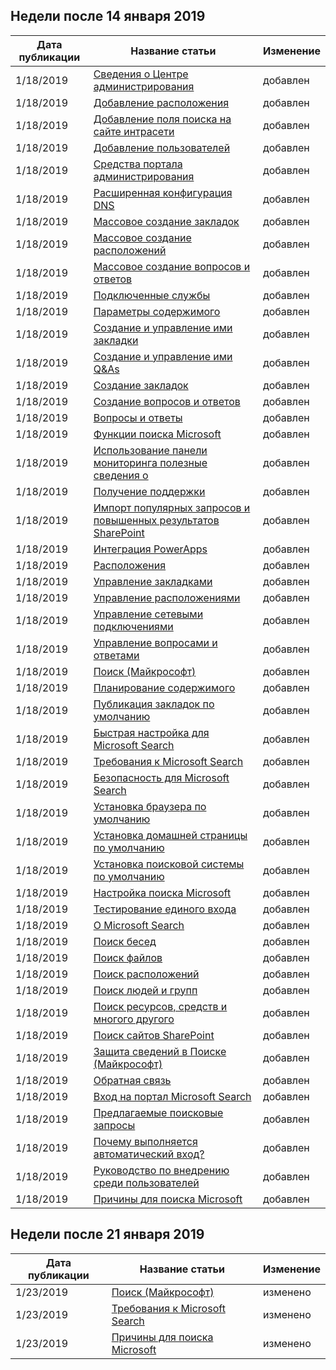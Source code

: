 <!-- This file is generated automatically each week. Changes made to this file will be overwritten.-->




## <a name="week-of-january-14-2019"></a>Недели после 14 января 2019


| Дата публикации |Название статьи | Изменение |
|------|------------|--------|
| 1/18/2019 | [Сведения о Центре администрирования](/MicrosoftSearch/about-the-admin-portal) | добавлен |
| 1/18/2019 | [Добавление расположения](/MicrosoftSearch/add-a-location) | добавлен |
| 1/18/2019 | [Добавление поля поиска на сайте интрасети](/MicrosoftSearch/add-a-search-box-to-your-intranet-site) | добавлен |
| 1/18/2019 | [Добавление пользователей](/MicrosoftSearch/add-users) | добавлен |
| 1/18/2019 | [Средства портала администрирования](/MicrosoftSearch/admin-portal-tools) | добавлен |
| 1/18/2019 | [Расширенная конфигурация DNS](/MicrosoftSearch/advanced-dns-configuration) | добавлен |
| 1/18/2019 | [Массовое создание закладок](/MicrosoftSearch/bulk-create-bookmarks) | добавлен |
| 1/18/2019 | [Массовое создание расположений](/MicrosoftSearch/bulk-create-locations) | добавлен |
| 1/18/2019 | [Массовое создание вопросов и ответов](/MicrosoftSearch/bulk-create-qas) | добавлен |
| 1/18/2019 | [Подключенные службы](/MicrosoftSearch/connected-services) | добавлен |
| 1/18/2019 | [Параметры содержимого](/MicrosoftSearch/content-settings) | добавлен |
| 1/18/2019 | [Создание и управление ими закладки](/MicrosoftSearch/create-and-manage-bookmarks) | добавлен |
| 1/18/2019 | [Создание и управление ими Q&As](/MicrosoftSearch/create-and-manage-qas) | добавлен |
| 1/18/2019 | [Создание закладок](/MicrosoftSearch/create-bookmarks) | добавлен |
| 1/18/2019 | [Создание вопросов и ответов](/MicrosoftSearch/create-qas) | добавлен |
| 1/18/2019 | [Вопросы и ответы](/MicrosoftSearch/faqs) | добавлен |
| 1/18/2019 | [Функции поиска Microsoft](/MicrosoftSearch/features) | добавлен |
| 1/18/2019 | [Использование панели мониторинга полезные сведения о](/MicrosoftSearch/get-insights) | добавлен |
| 1/18/2019 | [Получение поддержки](/MicrosoftSearch/get-support) | добавлен |
| 1/18/2019 | [Импорт популярных запросов и повышенных результатов SharePoint](/MicrosoftSearch/import-sharepoint-promoted-results-and-top-queries) | добавлен |
| 1/18/2019 | [Интеграция PowerApps](/MicrosoftSearch/integrate-powerapps) | добавлен |
| 1/18/2019 | [Расположения](/MicrosoftSearch/locations) | добавлен |
| 1/18/2019 | [Управление закладками](/MicrosoftSearch/manage-bookmarks) | добавлен |
| 1/18/2019 | [Управление расположениями](/MicrosoftSearch/manage-locations) | добавлен |
| 1/18/2019 | [Управление сетевыми подключениями](/MicrosoftSearch/manage-network-connections) | добавлен |
| 1/18/2019 | [Управление вопросами и ответами](/MicrosoftSearch/manage-qas) | добавлен |
| 1/18/2019 | [Поиск (Майкрософт)](/MicrosoftSearch/microsoft-search) | добавлен |
| 1/18/2019 | [Планирование содержимого](/MicrosoftSearch/plan-your-content) | добавлен |
| 1/18/2019 | [Публикация закладок по умолчанию](/MicrosoftSearch/publish-default-bookmarks) | добавлен |
| 1/18/2019 | [Быстрая настройка для Microsoft Search](/MicrosoftSearch/quick-set-up) | добавлен |
| 1/18/2019 | [Требования к Microsoft Search](/MicrosoftSearch/requirements) | добавлен |
| 1/18/2019 | [Безопасность для Microsoft Search](/MicrosoftSearch/security) | добавлен |
| 1/18/2019 | [Установка браузера по умолчанию](/MicrosoftSearch/set-default-browser) | добавлен |
| 1/18/2019 | [Установка домашней страницы по умолчанию](/MicrosoftSearch/set-default-homepage) | добавлен |
| 1/18/2019 | [Установка поисковой системы по умолчанию](/MicrosoftSearch/set-default-search-engine) | добавлен |
| 1/18/2019 | [Настройка поиска Microsoft](/MicrosoftSearch/set-up-microsoft-search) | добавлен |
| 1/18/2019 | [Тестирование единого входа](/MicrosoftSearch/test-single-sign-on) | добавлен |
| 1/18/2019 | [О Microsoft Search](/MicrosoftSearch/use/about-microsoft-search) | добавлен |
| 1/18/2019 | [Поиск бесед](/MicrosoftSearch/use/find-conversations) | добавлен |
| 1/18/2019 | [Поиск файлов](/MicrosoftSearch/use/find-files) | добавлен |
| 1/18/2019 | [Поиск расположений](/MicrosoftSearch/use/find-locations) | добавлен |
| 1/18/2019 | [Поиск людей и групп](/MicrosoftSearch/use/find-people-and-groups) | добавлен |
| 1/18/2019 | [Поиск ресурсов, средств и многого другого](/MicrosoftSearch/use/find-resources-tools-and-more) | добавлен |
| 1/18/2019 | [Поиск сайтов SharePoint](/MicrosoftSearch/use/find-sharepoint-sites) | добавлен |
| 1/18/2019 | [Защита сведений в Поиске (Майкрософт)](/MicrosoftSearch/use/how-microsoft-search-keeps-your-info-secure) | добавлен |
| 1/18/2019 | [Обратная связь](/MicrosoftSearch/use/send-feedback) | добавлен |
| 1/18/2019 | [Вход на портал Microsoft Search](/MicrosoftSearch/use/sign-in) | добавлен |
| 1/18/2019 | [Предлагаемые поисковые запросы](/MicrosoftSearch/use/suggested-searches) | добавлен |
| 1/18/2019 | [Почему выполняется автоматический вход?](/MicrosoftSearch/use/why-am-i-automatically-signed-in) | добавлен |
| 1/18/2019 | [Руководство по внедрению среди пользователей](/MicrosoftSearch/user-adoption-guide) | добавлен |
| 1/18/2019 | [Причины для поиска Microsoft](/MicrosoftSearch/why-microsoft-search) | добавлен |


## <a name="week-of-january-21-2019"></a>Недели после 21 января 2019


| Дата публикации |Название статьи | Изменение |
|------|------------|--------|
| 1/23/2019 | [Поиск (Майкрософт)](/MicrosoftSearch/index) | изменено |
| 1/23/2019 | [Требования к Microsoft Search](/MicrosoftSearch/requirements) | изменено |
| 1/23/2019 | [Причины для поиска Microsoft](/MicrosoftSearch/why-microsoft-search) | изменено |
